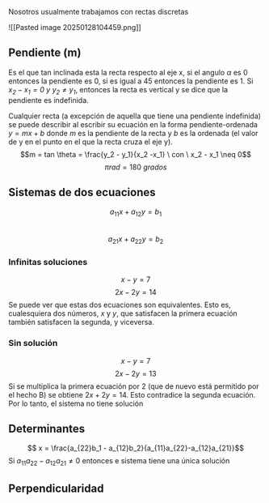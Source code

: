 Nosotros usualmente trabajamos con rectas discretas

![[Pasted image 20250128104459.png]]

## Pendiente (m)
Es el que tan inclinada esta la recta respecto al eje x, si el angulo $\alpha$ es 0 entonces la pendiente es 0, si es igual a 45 entonces la pendiente es 1. Si *$x_2 - x_1 = 0 \ y \ y_2 ≠ y_1$*, entonces la recta es vertical y se dice que la pendiente es indefinida.

Cualquier recta (a excepción de aquella que tiene una pendiente indefinida) se puede describir al escribir su ecuación en la forma pendiente-ordenada $y = mx + b$ donde $m$ es la pendiente de la recta y $b$ es la ordenada (el valor de y en el punto en el que la recta cruza el eje y).
$$m = tan \theta = \frac{y_2 - y_1}{x_2 -x_1} \ con \ x_2 - x_1 \neq 0$$
$$ \pi rad = 180 \ grados$$ 
## Sistemas de dos ecuaciones
$$a_{11}x + a_{12}y = b_1$$  
$$a_{21}x + a_{22}y = b_2$$
### Infinitas soluciones
$$x-y = 7$$
$$2x-2y=14$$
Se puede ver que estas dos ecuaciones son equivalentes. Esto es, cualesquiera dos números, $x$ y $y$, que satisfacen la primera ecuación también satisfacen la segunda, y viceversa.
### Sin solución
$$x-y = 7$$
$$2x-2y =13$$
Si se multiplica la primera ecuación por 2 (que de nuevo está permitido por el hecho B) se obtiene $2x + 2y = 14$. Esto contradice la segunda ecuación. Por lo tanto, el sistema no tiene solución
## Determinantes
$$ x = \frac{a_{22}b_1 - a_{12}b_2}{a_{11}a_{22}-a_{12}a_{21}}$$
Si $a_{11} a_{22} - a_{12} a_{21} \neq 0$ entonces e sistema tiene una única solución
## Perpendicularidad

